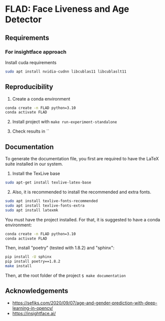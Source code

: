 # FLAD: Face Liveness and Age Detector

## Requirements

### For insightface approach

Install cuda requirements
```bash
sudo apt install nvidia-cudnn libcublas11 libcublaslt11
```

## Reproducibility

1. Create a conda environment
```bash
conda create -n FLAD python=3.10
conda activate FLAD
```
2. Install project with `make run-experiment-standalone`

3. Check results in ``

## Documentation

To generate the documentation file, you first are required to have the LaTeX suite installed in our system.

1. Install the TexLive base
```bash 
sudo apt-get install texlive-latex-base
```

2. Also, it is recommended to install the recommended and extra fonts.
```bash
sudo apt install texlive-fonts-recommended
sudo apt install texlive-fonts-extra
sudo apt install latexmk
```

You must have the project installed. For that, it is suggested to have a conda environment:
```bash
conda create -n FLAD python=3.10
conda activate FLAD
```
Then, install "poetry" (tested with 1.8.2) and "sphinx": 
```bash
pip install -U sphinx
pip install poetry==1.8.2
make install
```

Then, at the root folder of the project `$ make documentation`

## Acknowledgements 

- https://sefiks.com/2020/09/07/age-and-gender-prediction-with-deep-learning-in-opencv/
- https://insightface.ai/